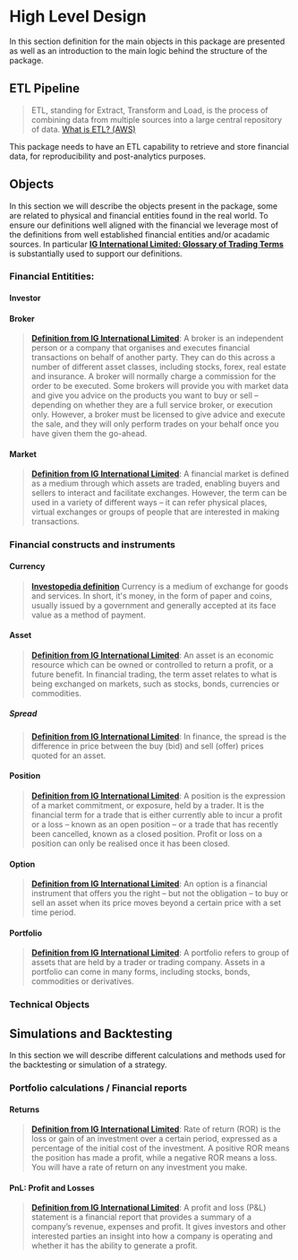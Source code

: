 
# High Level Design
In this section definition for the main objects in this package are presented as well as an introduction to the main logic behind the structure of the package.

## ETL Pipeline
> ETL, standing for Extract, Transform and Load, is the process of combining data from multiple sources into a large central repository of data.
> [What is ETL? (AWS)](https://aws.amazon.com/what-is/etl/)

This package needs to have an ETL capability to retrieve and store financial data, for reproducibility and post-analytics purposes.


## Objects
In this section we will describe the objects present in the package, some are related to physical and financial entities found in the real world. To ensure our definitions well aligned with the financial we leverage most of the definitions from well established financial entities and/or acadamic sources. In particular [**IG International Limited: Glossary of Trading Terms**](https://www.ig.com/en/glossary-trading-terms) is substantially used to support our definitions.

### Financial Entitities:

#### Investor

#### Broker
>[**Definition from IG International Limited**](https://www.ig.com/en/glossary-trading-terms/broker-definition):
> A broker is an independent person or a company that organises and executes financial transactions on behalf of another party. They can do this across a number of different asset classes, including stocks, forex, real estate and insurance. A broker will normally charge a commission for the order to be executed.
>Some brokers will provide you with market data and give you advice on the products you want to buy or sell – depending on whether they are a full service broker, or execution only. However, a broker must be licensed to give advice and execute the sale, and they will only perform trades on your behalf once you have given them the go-ahead.
#### Market
>[**Definition from IG International Limited**](https://www.ig.com/en/glossary-trading-terms/market-definition):
>A financial market is defined as a medium through which assets are traded, enabling buyers and sellers to interact and facilitate exchanges. However, the term can be used in a variety of different ways – it can refer physical places, virtual exchanges or groups of people that are interested in making transactions.

### Financial constructs and instruments

#### Currency
> [**Investopedia definition**](https://www.investopedia.com/terms/c/currency.asp) 
> Currency is a medium of exchange for goods and services. In short, it's money, in the form of paper and coins, usually issued by a government and generally accepted at its face value as a method of payment.

#### Asset
>[**Definition from IG International Limited**](https://www.ig.com/en/glossary-trading-terms/assets-definition):
>An asset is an economic resource which can be owned or controlled to return a profit, or a future benefit. In financial trading, the term asset relates to what is being exchanged on markets, such as stocks, bonds, currencies or commodities.

##### Spread
>[**Definition from IG International Limited**](https://www.ig.com/en/glossary-trading-terms/spread-definition):
> In finance, the spread is the difference in price between the buy (bid) and sell (offer) prices quoted for an asset.

#### Position
>[**Definition from IG International Limited**](https://www.ig.com/en/glossary-trading-terms/position-definition):
> A position is the expression of a market commitment, or exposure, held by a trader. It is the financial term for a trade that is either currently able to incur a profit or a loss – known as an open position – or a trade that has recently been cancelled, known as a closed position. Profit or loss on a position can only be realised once it has been closed.

#### Option
>[**Definition from IG International Limited**](https://www.ig.com/en/glossary-trading-terms/option-definition):
> An option is a financial instrument that offers you the right – but not the obligation – to buy or sell an asset when its price moves beyond a certain price with a set time period.

#### Portfolio
>[**Definition from IG International Limited**](https://www.ig.com/en/glossary-trading-terms/portfolio-definition):
> A portfolio refers to group of assets that are held by a trader or trading company. Assets in a portfolio can come in many forms, including stocks, bonds, commodities or derivatives.

### Technical Objects



## Simulations and Backtesting
In this section we will describe different calculations and methods used for the backtesting or simulation of a strategy.

### Portfolio calculations / Financial reports

#### Returns
>[**Definition from IG International Limited**](https://www.ig.com/en/glossary-trading-terms/rate-of-return-definition): 
> Rate of return (ROR) is the loss or gain of an investment over a certain period, expressed as a percentage of the initial cost of the investment. A positive ROR means the position has made a profit, while a negative ROR means a loss. You will have a rate of return on any investment you make.
#### PnL: Profit and Losses
>[**Definition from IG International Limited**](https://www.ig.com/en/glossary-trading-terms/profit-and-loss-definition): 
> A profit and loss (P&L) statement is a financial report that provides a summary of a company’s revenue, expenses and profit. It gives investors and other interested parties an insight into how a company is operating and whether it has the ability to generate a profit.

